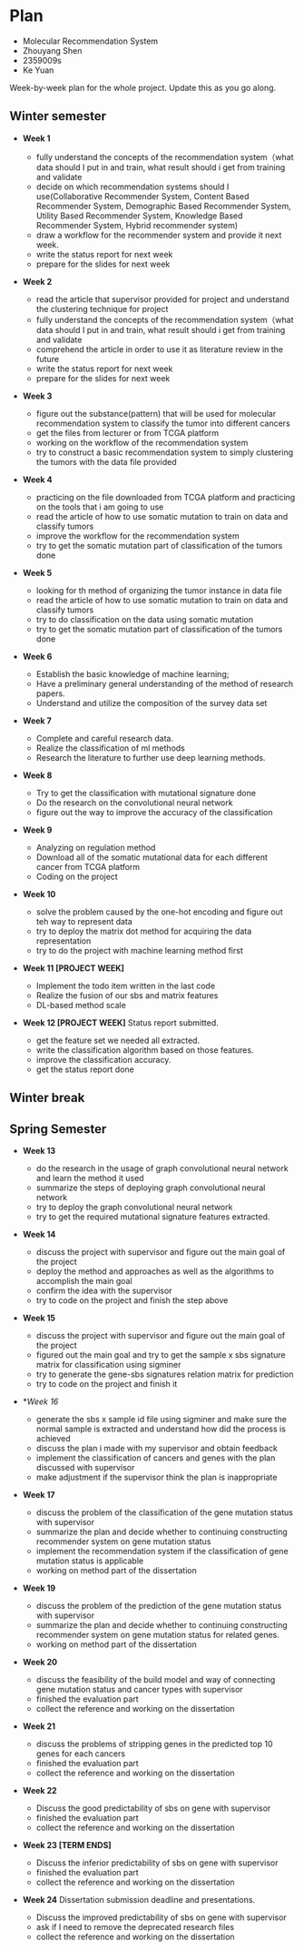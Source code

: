# Plan

* Molecular Recommendation System
* Zhouyang Shen
* 2359009s
* Ke Yuan

Week-by-week plan for the whole project. Update this as you go along.

## Winter semester

* **Week 1**

  * fully understand the concepts of the recommendation system（what data should I put in and train, what result should i get from training and validate 
  * decide on which recommendation systems should I use(Collaborative Recommender System, Content Based Recommender System, Demographic Based Recommender System, Utility Based Recommender System, Knowledge Based Recommender System, Hybrid recommender system)
  * draw a workflow for the recommender system and provide it next week.
  * write the status report for next week
  * prepare for the slides for next week

* **Week 2**

  * read the article that supervisor provided for project and understand the clustering technique for project
  * fully understand the concepts of the recommendation system（what data should I put in and train, what result should i get from training and validate
  * comprehend the article in order to use it as literature review in the future
  * write the status report for next week
  * prepare for the slides for next week

* **Week 3**

  * figure out the substance(pattern) that will be used for molecular recommendation system to classify the tumor into different cancers
  * get the files from lecturer or from TCGA platform 
  * working on the workflow of the recommendation system
  * try to construct a basic recommendation system to simply clustering the tumors with the data file provided 

* **Week 4**
    
  * practicing on the file downloaded from TCGA platform and practicing on the tools that i am going to use
  * read the article of how to use somatic mutation to train on data and classify tumors
  * improve the workflow for the recommendation system
  * try to get the somatic mutation part of classification of the tumors done
     
* **Week 5**
  * looking for th method of organizing the tumor instance in data file  
  * read the article of how to use somatic mutation to train on data and classify tumors
  * try to do classification on the data using somatic mutation
  * try to get the somatic mutation part of classification of the tumors done

* **Week 6**
  * Establish the basic knowledge of machine learning; 
  * Have a preliminary general understanding of the method of research papers.
  * Understand and utilize the composition of the survey data set

* **Week 7**
  * Complete and careful research data.
  * Realize the classification of ml methods
  * Research the literature to further use deep learning methods.

* **Week 8**
  * Try to get the classification with mutational signature done
  * Do the research on the convolutional neural network
  * figure out the way to improve the accuracy of the classification

* **Week 9**
  * Analyzing on regulation method
  * Download all of the somatic mutational data for each different cancer from TCGA platform
  * Coding on the project 

* **Week 10**
  * solve the problem caused by the one-hot encoding and figure out teh way to represent data
  * try to deploy the matrix dot method for acquiring the data representation
  * try to do the project with machine learning method first

* **Week 11 [PROJECT WEEK]**
  * Implement the todo item written in the last code
  * Realize the fusion of our sbs and matrix features
  * DL-based method scale

* **Week 12 [PROJECT WEEK]** Status report submitted.
  * get the feature set we needed all extracted.
  * write the classification algorithm based on those features.
  * improve the classification accuracy.
  * get the status report done

## Winter break

## Spring Semester

* **Week 13**
  
  * do the research in the usage of graph convolutional neural network and learn the method it used
  * summarize the steps of deploying graph convolutional neural network
  * try to deploy the graph convolutional neural network
  * try to get the required mutational signature features extracted.

* **Week 14**
  
  * discuss the project with supervisor and figure out the main goal of the project
  * deploy the method and approaches as well as the algorithms to accomplish the main goal
  * confirm the idea with the supervisor  
  * try to code on the project and finish the step above

* **Week 15**
  
  * discuss the project with supervisor and figure out the main goal of the project
  * figured out the main goal and try to get the sample x sbs signature matrix for classification using sigminer 
  * try to generate the gene-sbs signatures relation matrix for prediction
  * try to code on the project and finish it

* **Week 16*

  * generate the sbs x sample id file using sigminer and make sure the normal sample is extracted and understand how did the process is achieved
  * discuss the plan i made with my supervisor and obtain feedback
  * implement the classification of cancers and genes with the plan discussed with supervisor
  * make adjustment if the supervisor think the plan is inappropriate

* **Week 17**
  
  * discuss the problem of the classification of the gene mutation status with supervisor 
  * summarize the plan and decide whether to continuing constructing recommender system on gene mutation status
  * implement the recommendation system if the classification of gene mutation status is applicable 
  * working on method part of the dissertation

* **Week 19**
  
  * discuss the problem of the prediction of the gene mutation status with supervisor
  * summarize the plan and decide whether to continuing constructing recommender system on gene mutation status for related genes.
  * working on method part of the dissertation

* **Week 20**
  * discuss the feasibility of the build model and way of connecting gene mutation status and cancer types with supervisor
  * finished the evaluation part
  * collect the reference and working on the dissertation
  
* **Week 21**
  * discuss the problems of stripping genes in the predicted top 10 genes for each cancers
  * finished the evaluation part
  * collect the reference and working on the dissertation
  
* **Week 22**
  
  * Discuss the good predictability of sbs on gene with supervisor
  * finished the evaluation part
  * collect the reference and working on the dissertation

* **Week 23 [TERM ENDS]**
  
  * Discuss the inferior predictability of sbs on gene with supervisor
  * finished the evaluation part
  * collect the reference and working on the dissertation
  
* **Week 24** Dissertation submission deadline and presentations.
  
  * Discuss the improved predictability of sbs on gene with supervisor
  * ask if I need to remove the deprecated research files
  * collect the reference and working on the dissertation
